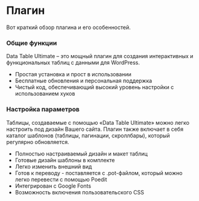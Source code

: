# Плагин

Вот краткий обзор плагина и его особенностей.

### Общие функции

Data Table Ultimate – это мощный плагин для создания интерактивных и функциональных таблиц с данными для WordPress.

* Простая установка и прост в использовании
* Бесплатные обновления и персональная поддержка
* Чистый код, обеспечивающий высокий уровень настройки с использованием хуков

### Настройка параметров

Таблицы, создаваемые с помощью «Data Table Ultimate» можно легко настроить под дизайн Вашего сайта. Плагин также включает в себя каталог шаблонов \(таблицы, пагинации, скроллбары\), который регулярно обновляется.

* Полностью настраиваемый дизайн и макет таблиц
* Готовые дизайн шаблоны в комплекте
* Легко изменить внешний вид
* Готов к переводу - поставляется с .pot-файлом, который можно легко перевести с помощью Poedit
* Интегрирован с Google Fonts
* Возможность включения пользовательского CSS